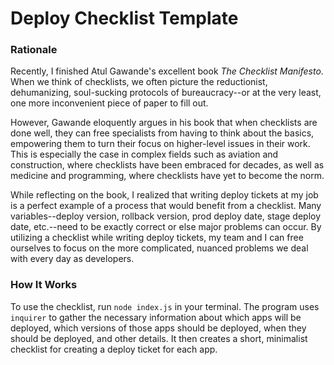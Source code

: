 # Deploy Checklist Template

### Rationale

Recently, I finished Atul Gawande's excellent book *The Checklist Manifesto*. When we think of checklists, we often picture the reductionist, dehumanizing, soul-sucking protocols of bureaucracy--or at the very least, one more inconvenient piece of paper to fill out. 

However, Gawande eloquently argues in his book that when checklists are done well, they can free specialists from having to think about the basics, empowering them to turn their focus on  higher-level issues in their work. This is especially the case in complex fields such as aviation and construction, where checklists have been embraced for decades, as well as medicine and programming, where checklists have yet to become the norm.

While reflecting on the book, I realized that writing deploy tickets at my job is a perfect example of a process that would benefit from a checklist. Many variables--deploy version, rollback version, prod deploy date, stage deploy date, etc.--need to be exactly correct or else major problems can occur. By utilizing a checklist while writing deploy tickets, my team and I can free ourselves to focus on the more complicated, nuanced problems we deal with every day as developers.

### How It Works

To use the checklist, run `node index.js` in your terminal. The program uses `inquirer` to gather the necessary information about which apps will be deployed, which versions of those apps should be deployed, when they should be deployed, and other details. It then creates a short, minimalist checklist for creating a deploy ticket for each app.
